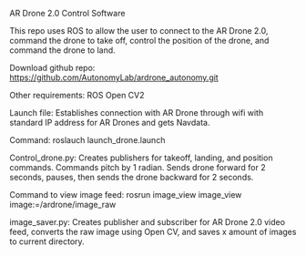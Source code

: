 AR Drone 2.0 Control Software

This repo uses ROS to allow the user to connect to the AR Drone 2.0, command the drone to take off, control the position of the drone, and command the drone to land.

Download github repo: 
https://github.com/AutonomyLab/ardrone_autonomy.git

Other requirements:
ROS
Open CV2

Launch file:
Establishes connection with AR Drone through wifi with standard IP address for AR Drones and gets Navdata.

Command: roslauch launch_drone.launch

Control_drone.py:
Creates publishers for takeoff, landing, and position commands. Commands pitch by 1 radian. Sends drone forward for 2 seconds, pauses, then sends the drone backward for 2 seconds.

Command to view image feed: rosrun image_view image_view image:=/ardrone/image_raw

image_saver.py: 
Creates publisher and subscriber for AR Drone 2.0 video feed, converts the raw image using Open CV, and saves x amount of images to current directory.
